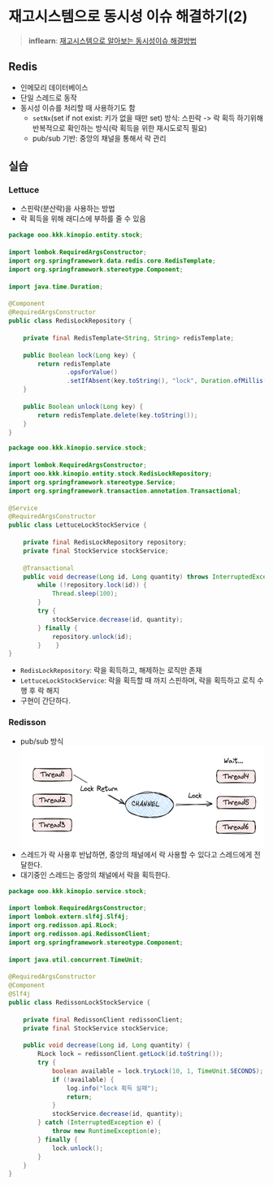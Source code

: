 # 재고시스템으로 동시성 이슈 해결하기(2)
> **inflearn**: [재고시스템으로 알아보는 동시성이슈 해결방법
](https://www.inflearn.com/course/%EB%8F%99%EC%8B%9C%EC%84%B1%EC%9D%B4%EC%8A%88-%EC%9E%AC%EA%B3%A0%EC%8B%9C%EC%8A%A4%ED%85%9C#)
## Redis
- 인메모리 데이터베이스
- 단일 스레드로 동작
- 동시성 이슈를 처리할 때 사용하기도 함
  - `setNx`(set if not exist: 키가 없을 때만 set) 방식: 스핀락 -> 락 획득 하기위해 반복적으로 확인하는 방식(락 획득을 위한 재시도로직 필요)
  - pub/sub 기반: 중앙의 채널을 통해서 락 관리

## 실습
### Lettuce
- 스핀락(분산락)을 사용하는 방법
- 락 획득을 위해 래디스에 부하를 줄 수 있음
```java
package ooo.kkk.kinopio.entity.stock;  
  
import lombok.RequiredArgsConstructor;  
import org.springframework.data.redis.core.RedisTemplate;  
import org.springframework.stereotype.Component;  
  
import java.time.Duration;  
  
@Component  
@RequiredArgsConstructor  
public class RedisLockRepository {  
  
    private final RedisTemplate<String, String> redisTemplate;  
  
    public Boolean lock(Long key) {  
        return redisTemplate  
                .opsForValue()  
                .setIfAbsent(key.toString(), "lock", Duration.ofMillis(3_000));  
    }  
  
    public Boolean unlock(Long key) {  
        return redisTemplate.delete(key.toString());  
    }  
}
```
```java
package ooo.kkk.kinopio.service.stock;  
  
import lombok.RequiredArgsConstructor;  
import ooo.kkk.kinopio.entity.stock.RedisLockRepository;  
import org.springframework.stereotype.Service;  
import org.springframework.transaction.annotation.Transactional;  
  
@Service  
@RequiredArgsConstructor  
public class LettuceLockStockService {  
  
    private final RedisLockRepository repository;  
    private final StockService stockService;  
  
    @Transactional  
    public void decrease(Long id, Long quantity) throws InterruptedException {  
        while (!repository.lock(id)) {  
            Thread.sleep(100);  
        }  
        try {  
            stockService.decrease(id, quantity);  
        } finally {  
            repository.unlock(id);  
        }    }  
}
```
- `RedisLockRepository`:  락을 획득하고, 해제하는 로직만 존재
- `LettuceLockStockService`: 락을 획득할 때 까지 스핀하며, 락을 획득하고 로직 수행 후 락 해지
- 구현이 간단하다.
### Redisson
- pub/sub 방식
  <div>
    <img src="../images/stock3.png" style="height: 200px; width: 500px;"/>
  </div>
- 스레드가 락 사용후 반납하면, 중앙의 채널에서 락 사용할 수 있다고 스레드에게 전달한다.
- 대기중인 스레드는 중앙의 채널에서 락을 획득한다.
```java
package ooo.kkk.kinopio.service.stock;  
  
import lombok.RequiredArgsConstructor;  
import lombok.extern.slf4j.Slf4j;  
import org.redisson.api.RLock;  
import org.redisson.api.RedissonClient;  
import org.springframework.stereotype.Component;  
  
import java.util.concurrent.TimeUnit;  
  
@RequiredArgsConstructor  
@Component  
@Slf4j  
public class RedissonLockStockService {  
  
    private final RedissonClient redissonClient;  
    private final StockService stockService;  
  
    public void decrease(Long id, Long quantity) {
        RLock lock = redissonClient.getLock(id.toString());
        try {
            boolean available = lock.tryLock(10, 1, TimeUnit.SECONDS);
            if (!available) {
                log.info("lock 획득 실패");
                return;
            }
            stockService.decrease(id, quantity);
        } catch (InterruptedException e) {
            throw new RuntimeException(e);
        } finally {
            lock.unlock();
        }
    }
}
```
